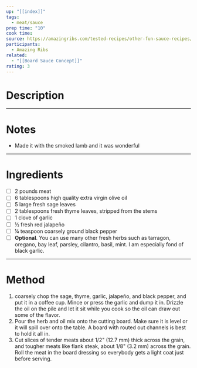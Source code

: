 ```yaml
---
up: "[[index]]"
tags:
  - meat/sauce
prep time: "10"
cook time: 
source: https://amazingribs.com/tested-recipes/other-fun-sauce-recipes/board-sauce-recipe-adam-perry-lang/
participants:
  - Amazing Ribs
related:
  - "[[Board Sauce Concept]]"
rating: 3
---
```

# Description

---
# Notes
* Made it with the smoked lamb and it was wonderful
---
# Ingredients
- [ ] 2 pounds meat
- [ ] 6 tablespoons high quality extra virgin olive oil
- [ ] 5 large fresh sage leaves
- [ ] 2 tablespoons fresh thyme leaves, stripped from the stems
- [ ] 1 clove of garlic
- [ ] ½ fresh red jalapeño
- [ ] ¼ teaspoon coarsely ground black pepper
- [ ] **Optional**. You can use many other fresh herbs such as tarragon, oregano, bay leaf, parsley, cilantro, basil, mint. I am especially fond of black garlic.
---
# Method
1. coarsely chop the sage, thyme, garlic, jalapeño, and black pepper, and put it in a coffee cup. Mince or press the garlic and dump it in. Drizzle the oil on the pile and let it sit while you cook so the oil can draw out some of the flavor.
2. Pour the herb and oil mix onto the cutting board. Make sure it is level or it will spill over onto the table. A board with routed out channels is best to hold it all in.
3. Cut slices of tender meats about 1/2" (12.7 mm) thick across the grain, and tougher meats like flank steak, about 1/8" (3.2 mm) across the grain. Roll the meat in the board dressing so everybody gets a light coat just before serving.